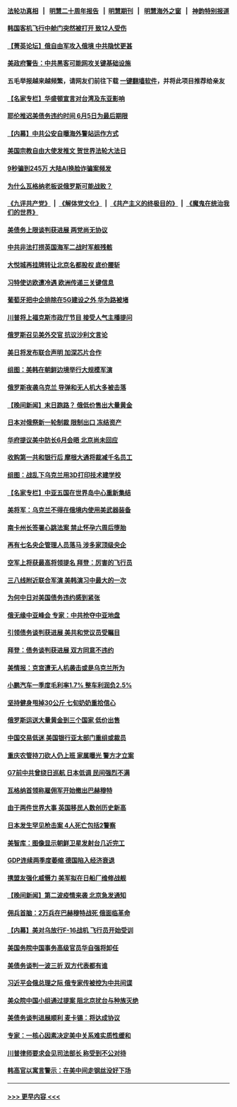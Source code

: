 #### [法轮功真相](https://github.com/gfw-breaker/truth/blob/master/README.md?t=0) &nbsp;&nbsp;|&nbsp;&nbsp; [明慧二十周年报告](https://github.com/gfw-breaker/mh-reports/blob/master/README.md?t=0) &nbsp;&nbsp;|&nbsp;&nbsp;[明慧期刊](https://github.com/gfw-breaker/mh-qikan) &nbsp;&nbsp;|&nbsp;&nbsp; [明慧海外之窗](https://github.com/gfw-breaker/mh-news/blob/master/README.md?t=0) &nbsp;&nbsp;|&nbsp;&nbsp; [神韵特别报道](https://github.com/gfw-breaker/mh-news/blob/master/shenyun.md?t=0)
#### [韩国客机飞行中舱门突然被打开 致12人受伤](../pages/nsc418/n14004791.md?t=05271243) 
#### [【菁英论坛】俄自由军攻入俄境 中共隐忧更甚](../pages/nsc418/n14004760.md?t=05271243) 
#### [美政府警告：中共黑客可能网攻关键基础设施](../pages/nsc418/n14004746.md?t=05271243) 
#### 五毛举报越来越频繁，请网友们前往下载 [一键翻墙软件](https://github.com/gfw-breaker/ssr-accounts)，并将此项目推荐给亲友
#### [【名家专栏】华盛顿宣言对台湾及东亚影响](../pages/nsc418/n14003915.md?t=05271243) 
#### [耶伦推迟美债务违约时间 6月5日为最后期限](../pages/nsc418/n14004776.md?t=05271243) 
#### [【内幕】中共公安自曝海外警站运作方式](../pages/nsc418/n14003947.md?t=05271243) 
#### [美国宗教自由大使发推文 贺世界法轮大法日](../pages/nsc418/n14004546.md?t=05271243) 
#### [9秒骗到245万 大陆AI换脸诈骗案频发](../pages/nsc418/n14004504.md?t=05271243) 
#### [为什么瓦格纳老板说俄罗斯可能战败？](../pages/nsc418/n14004675.md?t=05271243) 
#### [《九评共产党》](https://github.com/begood0513/9ping.md/blob/master/README.md) &nbsp;|&nbsp; [《解体党文化》](../../../../jtdwh.md/blob/master/README.md)  &nbsp;|&nbsp; [《共产主义的终极目的》](../../../../gczydzjmd.md/blob/master/README.md) &nbsp;|&nbsp; [《魔鬼在统治我们的世界》](../../../../mgztzwmdsj.md/blob/master/README.md) 
#### [美债务上限谈判获进展 两党尚无协议](../pages/nsc418/n14004682.md?t=05271243) 
#### [中共非法打捞英国海军二战时军舰残骸](../pages/nsc418/n14004725.md?t=05271243) 
#### [大悦城再挂牌转让北京名都股权 底价腰斩](../pages/nsc418/n14004532.md?t=05271243) 
#### [习特使访欧遭冷遇 欧洲传递三关键信息](../pages/nsc418/n14004671.md?t=05271243) 
#### [葡萄牙把中企排除在5G建设之外 华为路被堵](../pages/nsc418/n14004587.md?t=05271243) 
#### [川普将上福克斯市政厅节目 接受人气主播提问](../pages/nsc418/n14004657.md?t=05271243) 
#### [俄罗斯召见美外交官 抗议沙利文言论](../pages/nsc418/n14004588.md?t=05271243) 
#### [美日将发布联合声明 加深芯片合作](../pages/nsc418/n14004562.md?t=05271243) 
#### [组图：美韩在朝鲜边境举行大规模军演](../pages/nsc418/n14004473.md?t=05271243) 
#### [俄罗斯夜袭乌克兰 导弹和无人机大多被击落](../pages/nsc418/n14004495.md?t=05271243) 
#### [【晚间新闻】末日跑路？ 俄低价售出大量黄金](../pages/nsc418/n14004469.md?t=05271243) 
#### [日本对俄祭新一轮制裁 限制出口 冻结资产](../pages/nsc418/n14004445.md?t=05271243) 
#### [华府提议美中防长6月会晤 北京尚未回应](../pages/nsc418/n14004344.md?t=05271243) 
#### [收购第一共和银行后 摩根大通将裁减千名员工](../pages/nsc418/n14004262.md?t=05271243) 
#### [组图：战乱下乌克兰用3D打印技术建学校](../pages/nsc418/n14004132.md?t=05271243) 
#### [【名家专栏】中亚五国在世界岛中心重新集结](../pages/nsc418/n14003917.md?t=05271243) 
#### [美将军：乌克兰不得在俄境内使用美武器装备](../pages/nsc418/n14004059.md?t=05271243) 
#### [南卡州长签署心跳法案 禁止怀孕六周后堕胎](../pages/nsc418/n14004054.md?t=05271243) 
#### [再有七名央企管理人员落马 涉多家顶级央企](../pages/nsc418/n14003766.md?t=05271243) 
#### [空军上将获最高将领提名 拜登：厉害的飞行员](../pages/nsc418/n14004076.md?t=05271243) 
#### [三八线附近联合军演 美韩演习中最大的一次](../pages/nsc418/n14003990.md?t=05271243) 
#### [为何中日对美国债务违约感到紧张](../pages/nsc418/n14004016.md?t=05271243) 
#### [俄无缘中亚峰会 专家：中共抢夺中亚地盘](../pages/nsc418/n14003774.md?t=05271243) 
#### [引领债务谈判获进展 美共和党议员受瞩目](../pages/nsc418/n14004010.md?t=05271243) 
#### [拜登：债务谈判获进展 双方同意不违约](../pages/nsc418/n14003944.md?t=05271243) 
#### [美情报：克宫遭无人机袭击或是乌克兰所为](../pages/nsc418/n14004003.md?t=05271243) 
#### [小鹏汽车一季度毛利率1.7% 整车利润负2.5%](../pages/nsc418/n14003760.md?t=05271243) 
#### [坚持健身甩掉30公斤 七旬奶奶重拾信心](../pages/nsc418/n14003744.md?t=05271243) 
#### [俄罗斯运送大量黄金到三个国家 低价出售](../pages/nsc418/n14004004.md?t=05271243) 
#### [中国交易低迷 美国银行亚太部门重组或裁员](../pages/nsc418/n14003993.md?t=05271243) 
#### [重庆农管持刀砍人仍上班 家属曝光 警方才立案](../pages/nsc418/n14003842.md?t=05271243) 
#### [G7前中共曾绕日巡航 日本低调 民间强烈不满](../pages/nsc418/n14003738.md?t=05271243) 
#### [瓦格纳首领称雇佣军开始撤出巴赫穆特](../pages/nsc418/n14003844.md?t=05271243) 
#### [由于两件世界大事 英国移民人数创历史新高](../pages/nsc418/n14003882.md?t=05271243) 
#### [日本发生罕见枪击案 4人死亡包括2警察](../pages/nsc418/n14003824.md?t=05271243) 
#### [美智库：图像显示朝鲜卫星发射台几近完工](../pages/nsc418/n14003771.md?t=05271243) 
#### [GDP连续两季度萎缩 德国陷入经济衰退](../pages/nsc418/n14003747.md?t=05271243) 
#### [携盟友强化威慑力 美军拟在日船厂维修战舰](../pages/nsc418/n14003675.md?t=05271243) 
#### [【晚间新闻】第二波疫情来袭 北京急发通知](../pages/nsc418/n14003275.md?t=05271243) 
#### [佣兵首脑：2万兵在巴赫穆特战死 俄面临革命](../pages/nsc418/n14003544.md?t=05271243) 
#### [【内幕】美对乌放行F-16战机 飞行员开始受训](../pages/nsc418/n14002651.md?t=05271243) 
#### [美国务院中国事务高级官员华自强将卸任](../pages/nsc418/n14003422.md?t=05271243) 
#### [美债务谈判一波三折 双方代表都有谁](../pages/nsc418/n14003330.md?t=05271243) 
#### [习近平会俄总理之际 俄专家传被控为中共间谍](../pages/nsc418/n14003381.md?t=05271243) 
#### [美众院中国小组通过提案 阻北京扰台与种族灭绝](../pages/nsc418/n14003358.md?t=05271243) 
#### [美债务谈判进展顺利 麦卡锡：将达成协议](../pages/nsc418/n14003231.md?t=05271243) 
#### [专家：一核心因素决定美中关系难实质性缓和](../pages/nsc418/n14003322.md?t=05271243) 
#### [川普律师要求会见司法部长 称受到不公对待](../pages/nsc418/n14003267.md?t=05271243) 
#### [韩高官以寓言警示：在美中间走钢丝没好下场](../pages/nsc418/n14003314.md?t=05271243) 

----
#### [ >>> 更早内容 <<< ](../indexes/nsc418-earlier.md)
